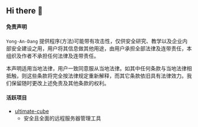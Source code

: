 ## Hi there 👋

<!--

**Here are some ideas to get you started:**

🙋‍♀️ A short introduction - what is your organization all about?
🌈 Contribution guidelines - how can the community get involved?
👩‍💻 Useful resources - where can the community find your docs? Is there anything else the community should know?
🍿 Fun facts - what does your team eat for breakfast?
🧙 Remember, you can do mighty things with the power of [Markdown](https://docs.github.com/github/writing-on-github/getting-started-with-writing-and-formatting-on-github/basic-writing-and-formatting-syntax)
-->

#### 免责声明
`Yong-An-Dang` 提供程序(方法)可能带有攻击性，仅供安全研究、教学以及企业内部安全建设之用，用户将其信息做其他用途，由用户承担全部法律及连带责任，本组织及作者不承担任何法律及连带责任。

本声明适用当地法律，用户一致同意服从当地法律。如其中任何条款与当地法律相抵触，则这些条款将完全按法律规定重新解释，而其它条款依旧具有法律效力。我们保留随时更改上述免责及其他条款的权利。


#### 活跃项目
- [ultimate-cube](https://github.com/G3G4X5X6/ultimate-cube)
  - 安全且全面的远程服务器管理工具

